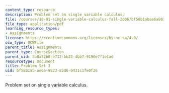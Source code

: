 ```yaml
---
content_type: resource
description: Problem set on single variable calculus.
file: /courses/18-01-single-variable-calculus-fall-2006/bf58b1abae6a98338bd60431c1fe0f26_ps3.pdf
file_type: application/pdf
learning_resource_types:
- Assignments
license: https://creativecommons.org/licenses/by-nc-sa/4.0/
ocw_type: OCWFile
parent_title: Assignments
parent_type: CourseSection
parent_uid: 5b8a52b8-e712-bb23-4bb7-9190e7f1e1ad
resourcetype: Document
title: Problem Set 3
uid: bf58b1ab-ae6a-9833-8bd6-0431c1fe0f26
---
```

Problem set on single variable calculus.